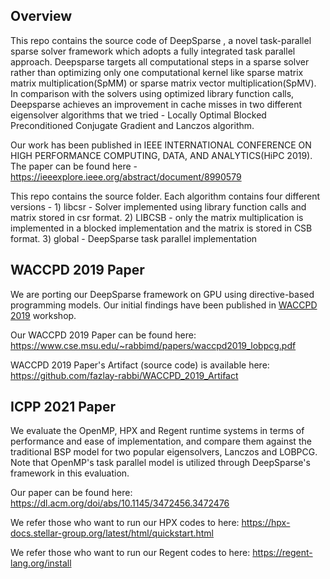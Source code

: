 ## Overview
This repo contains the source code of DeepSparse , a novel task-parallel sparse solver framework which adopts a fully integrated task parallel approach. 
Deepsparse targets all computational steps in a sparse solver rather than optimizing only one computational kernel like sparse matrix matrix multiplication(SpMM) or sparse matrix vector multiplication(SpMV).
In comparison with the solvers using optimized library function calls, Deepsparse achieves an improvement in cache misses in two different eigensolver algorithms that we tried - Locally Optimal Blocked Preconditioned 
Conjugate Gradient and Lanczos algorithm. 

Our work has been published in IEEE INTERNATIONAL CONFERENCE ON HIGH PERFORMANCE COMPUTING, DATA, AND ANALYTICS(HiPC 2019). The paper can be found here - https://ieeexplore.ieee.org/abstract/document/8990579

This repo contains the source folder. Each algorithm contains four different versions - 
    1) libcsr - Solver implemented using library function calls and matrix stored in csr format.
    2) LIBCSB - only the matrix multiplication is implemented in a blocked implementation and the matrix is stored in CSB format. 
    3) global - DeepSparse task parallel implementation
    

## WACCPD 2019 Paper
We are porting our DeepSparse framework on GPU using directive-based programming models. Our initial findings have been published in [WACCPD 2019](https://waccpd.org) workshop.

Our WACCPD 2019 Paper can be found here: https://www.cse.msu.edu/~rabbimd/papers/waccpd2019_lobpcg.pdf

WACCPD 2019 Paper's Artifact (source code) is available here: https://github.com/fazlay-rabbi/WACCPD_2019_Artifact

## ICPP 2021 Paper
We evaluate the OpenMP, HPX and Regent runtime systems in terms of performance and ease of implementation, and compare them against the traditional BSP model for two popular eigensolvers, Lanczos and LOBPCG. Note that OpenMP's task parallel model is utilized through DeepSparse's framework in this evaluation.

Our paper can be found here: https://dl.acm.org/doi/abs/10.1145/3472456.3472476

We refer those who want to run our HPX codes to here: https://hpx-docs.stellar-group.org/latest/html/quickstart.html

We refer those who want to run our Regent codes to here: https://regent-lang.org/install
